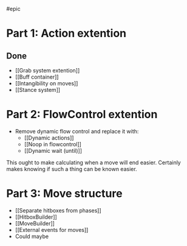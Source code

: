 #epic 

# Part 1: Action extention
## Done
- [[Grab system extention]]
- [[Buff container]]
- [[Intangibility on moves]]
- [[Stance system]]

# Part 2: FlowControl extention
- Remove dynamic flow control and replace it with:
	- [[Dynamic actions]]
	- [[Noop in flowcontrol]]
	- [[Dynamic wait (until)]]

This ought to make calculating when a move will end easier. Certainly makes knowing if such a thing can be known easier.

# Part 3: Move structure
- [[Separate hitboxes from phases]]
- [[HitboxBuilder]]
- [[MoveBuilder]]
- [[External events for moves]]
- Could maybe